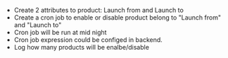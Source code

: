- Create 2 attributes to product: Launch from and Launch to
- Create a cron job to enable or disable product belong to "Launch from" and "Launch to"
- Cron job will be run at mid night
- Cron job expression could be configed in backend.
- Log how many products will be enalbe/disable
